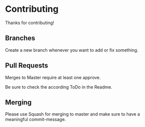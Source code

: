 # Contributing

Thanks for contributing!

## Branches
Create a new branch whenever you want to add or fix something. 

## Pull Requests
Merges to Master require at least one approve. 

Be sure to check the according ToDo in the Readme.

## Merging
Please use Squash for merging to master and make sure to have a meaningful commit-message.
